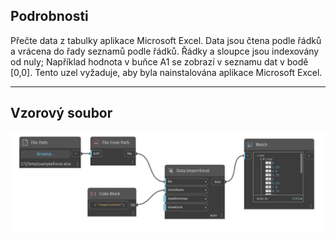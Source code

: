 ## Podrobnosti
Přečte data z tabulky aplikace Microsoft Excel. Data jsou čtena podle řádků a vrácena do řady seznamů podle řádků. Řádky a sloupce jsou indexovány od nuly; Například hodnota v buňce A1 se zobrazí v seznamu dat v bodě [0,0]. Tento uzel vyžaduje, aby byla nainstalována aplikace Microsoft Excel.
___
## Vzorový soubor

![ImportExcel](./DSOffice.Data.ImportExcel_img.jpg)

